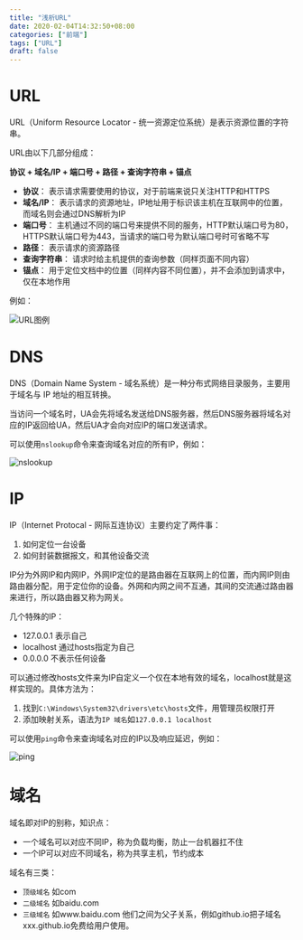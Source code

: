 ```yaml
---
title: "浅析URL"
date: 2020-02-04T14:32:50+08:00
categories: ["前端"]
tags: ["URL"]
draft: false
---
```


# URL

URL（Uniform Resource Locator - 统一资源定位系统）是表示资源位置的字符串。

URL由以下几部分组成：

**协议 + 域名/IP + 端口号 + 路径 + 查询字符串 + 锚点**

* **协议**： 表示请求需要使用的协议，对于前端来说只关注HTTP和HTTPS
* **域名/IP**： 表示请求的资源地址，IP地址用于标识该主机在互联网中的位置，而域名则会通过DNS解析为IP
* **端口号**： 主机通过不同的端口号来提供不同的服务，HTTP默认端口号为80，HTTPS默认端口号为443，当请求的端口号为默认端口号时可省略不写
* **路径**： 表示请求的资源路径
* **查询字符串**： 请求时给主机提供的查询参数（同样页面不同内容）
* **锚点**： 用于定位文档中的位置（同样内容不同位置），并不会添加到请求中，仅在本地作用

例如：

![URL图例](/images/url/01.png)

# DNS

DNS（Domain Name System - 域名系统）是一种分布式网络目录服务，主要用于域名与 IP 地址的相互转换。

当访问一个域名时，UA会先将域名发送给DNS服务器，然后DNS服务器将域名对应的IP返回给UA，然后UA才会向对应IP的端口发送请求。

可以使用`nslookup`命令来查询域名对应的所有IP，例如：

![nslookup](/images/url/02.png)

# IP

IP（Internet Protocal - 网际互连协议）主要约定了两件事：
1. 如何定位一台设备
2. 如何封装数据报文，和其他设备交流

IP分为外网IP和内网IP，外网IP定位的是路由器在互联网上的位置，而内网IP则由路由器分配，用于定位你的设备。外网和内网之间不互通，其间的交流通过路由器来进行，所以路由器又称为网关。

几个特殊的IP：
* 127.0.0.1 表示自己
* localhost 通过hosts指定为自己
* 0.0.0.0 不表示任何设备

可以通过修改hosts文件来为IP自定义一个仅在本地有效的域名，localhost就是这样实现的。具体方法为：

1. 找到`C:\Windows\System32\drivers\etc\hosts`文件，用管理员权限打开
2. 添加映射关系，语法为`IP 域名`如`127.0.0.1 localhost`

可以使用`ping`命令来查询域名对应的IP以及响应延迟，例如：

![ping](/images/url/03.png)

# 域名

域名即对IP的别称，知识点：
* 一个域名可以对应不同IP，称为负载均衡，防止一台机器扛不住
* 一个IP可以对应不同域名，称为共享主机，节约成本

域名有三类：
* `顶级域名` 如com
* `二级域名` 如baidu.com
* `三级域名` 如www.baidu.com
他们之间为父子关系，例如github.io把子域名xxx.github.io免费给用户使用。
